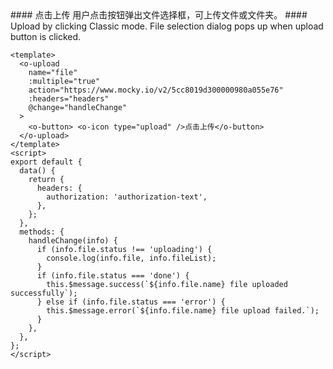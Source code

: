 <cn>
#### 点击上传
用户点击按钮弹出文件选择框，可上传文件或文件夹。
</cn>

<us>
#### Upload by clicking
Classic mode. File selection dialog pops up when upload button is clicked.
</us>

```vue
<template>
  <o-upload
    name="file"
    :multiple="true"
    action="https://www.mocky.io/v2/5cc8019d300000980a055e76"
    :headers="headers"
    @change="handleChange"
  >
    <o-button> <o-icon type="upload" />点击上传</o-button>
  </o-upload>
</template>
<script>
export default {
  data() {
    return {
      headers: {
        authorization: 'authorization-text',
      },
    };
  },
  methods: {
    handleChange(info) {
      if (info.file.status !== 'uploading') {
        console.log(info.file, info.fileList);
      }
      if (info.file.status === 'done') {
        this.$message.success(`${info.file.name} file uploaded successfully`);
      } else if (info.file.status === 'error') {
        this.$message.error(`${info.file.name} file upload failed.`);
      }
    },
  },
};
</script>
```
